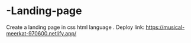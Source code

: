 # -Landing-page
Create a landing page in css html language .
Deploy link: https://musical-meerkat-970600.netlify.app/

